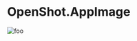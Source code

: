 # OpenShot.AppImage

![foo](https://github.com/nx-appbuild-hub/OpenShot.AppImage//actions/workflows/makefile.yml/badge.svg)
